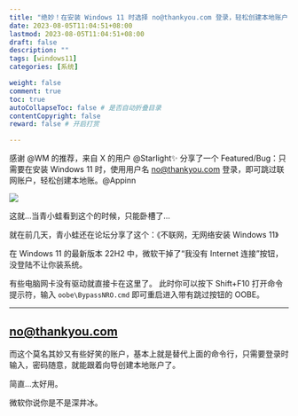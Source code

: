 ```yaml
---
title: "绝妙！在安装 Windows 11 时选择 no@thankyou.com 登录，轻松创建本地账户，无需联网账户"
date: 2023-08-05T11:04:51+08:00
lastmod: 2023-08-05T11:04:51+08:00
draft: false
description: ""
tags: [windows11]
categories: [系统]

weight: false
comment: true
toc: true
autoCollapseToc: false # 是否自动折叠目录
contentCopyright: false
reward: false # 开启打赏

---
```


感谢 @WM 的推荐，来自 X 的用户 @StarIight✨ 分享了一个 Featured/Bug：只需要在安装 Windows 11 时，使用用户名 no@thankyou.com 登录，即可跳过联网账户，轻松创建本地账。@Appinn

![](https://r2.leshans.eu.org/2023/08/d9e3cb6fa7ef31f63892d6960cddaac6.webp)

这就…当青小蛙看到这个的时候，只能卧槽了…

就在前几天，青小蛙还在论坛分享了这个：《不联网，无网络安装 Windows 11》

在 Windows 11 的最新版本 22H2 中，微软干掉了“我没有 Internet 连接”按钮，没登陆不让你装系统。

有些电脑网卡没有驱动就直接卡在这里了。 此时你可以按下 Shift+F10 打开命令提示符，输入 `oobe\BypassNRO.cmd` 即可重启进入带有跳过按钮的 OOBE。

---

## no@thankyou.com

而这个莫名其妙又有些好笑的账户，基本上就是替代上面的命令行，只需要登录时输入，密码随意，就能跟着向导创建本地账户了。

简直…太好用。

微软你说你是不是深井冰。
